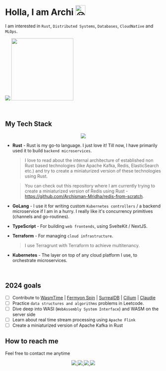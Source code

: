 # Holla, I am Archi <img src="https://fonts.gstatic.com/s/e/notoemoji/latest/1f609/512.gif" alt="😉" width="32" height="32">

I am interested in `Rust`, `Distributed Systems`, `Databases`, `CloudNative` and `MLOps`.

<p>
   <img src="https://api.githubtrends.io/user/svg/Archisman-Mridha/repos?time_range=three_months&group=other&loc_metric=changed&theme=classic" />
  <img src="https://api.githubtrends.io/user/svg/Archisman-Mridha/langs?time_range=three_months&loc_metric=changed&compact=True&theme=classic" height="200" />
</p>

<br />

## My Tech Stack

<p align="center">
  <img src="https://skillicons.dev/icons?i=rust,go,terraform,typescript,linux,docker,kubernetes,aws,githubactions,kafka,postgres,redis,elasticsearch,wasm,nestjs,nextjs,react,redux,jest,svelte,vite,graphql"/>
</p>

- **Rust** - Rust is my go-to language. I just love it! Till now, I have primarily used it to build `backend microservices`.

  > I love to read about the internal architecture of established non Rust based technologies (like Apache Kafka, Redis, ElasticSearch etc.) and try to create a miniaturized version of these technologies using Rust.

  > You can check out this repository where I am currently trying to create a miniaturized version of Redis using Rust - https://github.com/Archisman-Mridha/redis-from-scratch.

- **GoLang** - I use it for writing custom `Kubernetes controllers` / a backend microservice if I am in a hurry. I really like it's concurrency primitives (channels and go-routines).

- **TypeScript** - For building `web frontends`, using SvelteKit / NextJS.

- **Terraform** - For managing `cloud infrastructure`.

  > I use Terragrunt with Terraform to achieve multitenancy.

- **Kubernetes** - The layer on top of any cloud platform I use, to orchestrate microservices.

<br />

## 2024 goals

- [ ] Contribute to [WasmTime](https://github.com/bytecodealliance/wasmtime) | [Fermyon Spin](https://github.com/fermyon/spin) | [SurrealDB](https://github.com/surrealdb/surrealdb) | [Cilium](https://github.com/cilium/cilium) | [Claudie](https://github.com/berops/claudie)
- [ ] Practice `data structures and algorithms` problems in Leetcode.
- [ ] Dive deep into WASI (`WebAssembly System Interface`) and WASM on the server side
- [ ] Learn about real time stream processing using `Apache Flink`
- [ ] Create a miniaturized version of Apache Kafka in Rust

## How to reach me

Feel free to contact me anytime

<p align="center">
  <a href="https://twitter.com/__noob__coder__">
    <img src="https://skillicons.dev/icons?i=twitter"/>
  </a>
  <a href="https://www.linkedin.com/in/archisman-mridha-219292198/">
    <img src="https://skillicons.dev/icons?i=linkedin"/>
  </a>
  <a href="mailto:archismanmridha12345@gmail.com">
    <img src="https://img.icons8.com/fluency/48/000000/mail.png"/>
  </a>
  <a href="https://www.instagram.com/__noob__coder__">
   <img src="https://skillicons.dev/icons?i=instagram" />
  </a>
</p>
